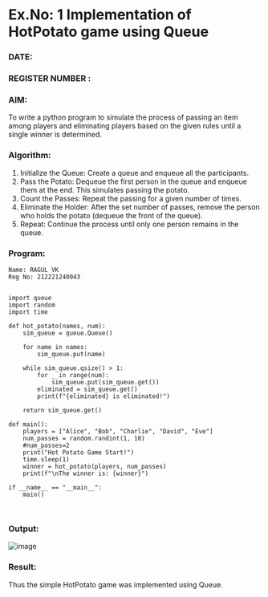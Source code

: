# Ex.No: 1  Implementation of HotPotato game using Queue 
### DATE:                                                                            
### REGISTER NUMBER : 
### AIM: 
To write a python program to simulate the process of passing an item among players and eliminating players based on the given rules until a single winner is determined.
### Algorithm:
1. Initialize the Queue: Create a queue and enqueue all the participants.
2. Pass the Potato: Dequeue the first person in the queue and enqueue them at the end. This simulates passing the potato.
3. Count the Passes: Repeat the passing for a given number of times.
4. Eliminate the Holder: After the set number of passes, remove the person who holds the potato (dequeue the front of the queue).
5. Repeat: Continue the process until only one person remains in the queue.
### Program:
```
Name: RAGUL VK
Reg No: 212221240043


```
```
import queue
import random
import time

def hot_potato(names, num):
    sim_queue = queue.Queue()

    for name in names:
        sim_queue.put(name)

    while sim_queue.qsize() > 1:
        for _ in range(num):
            sim_queue.put(sim_queue.get())
        eliminated = sim_queue.get()
        print(f"{eliminated} is eliminated!")

    return sim_queue.get()

def main():
    players = ["Alice", "Bob", "Charlie", "David", "Eve"]
    num_passes = random.randint(1, 10)
    #num_passes=2
    print("Hot Potato Game Start!")
    time.sleep(1)
    winner = hot_potato(players, num_passes)
    print(f"\nThe winner is: {winner}")

if __name__ == "__main__":
    main()



```











### Output:
![image](https://github.com/user-attachments/assets/39d268b3-8d99-4032-9966-6e64b4952e19)




### Result:
Thus the simple HotPotato game was implemented using Queue.

